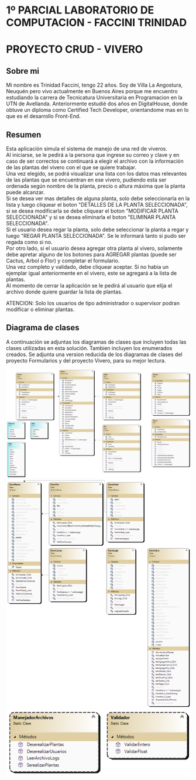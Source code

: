 # 1º PARCIAL LABORATORIO DE COMPUTACION - FACCINI TRINIDAD
# PROYECTO CRUD - VIVERO

## Sobre mi
Mi nombre es Trinidad Faccini, tengo 22 años. Soy de Villa La Angostura, Neuquén pero vivo actualmente en Buenos Aires porque me encuentro estudiando la carrera de Tecnicatura Universitaria en Programacion en la UTN de Avellanda. Anteriormente estudié dos años en DigitalHouse, donde obtuve un diploma como Certified Tech Developer, orientandome mas en lo que es el desarrollo Front-End.

## Resumen  

Esta aplicación simula el sistema de manejo de una red de viveros.  
Al iniciarse, se le pedirá a la persona que ingrese su correo y clave y en caso de ser correctos se continuará a elegir el archivo con la información de las plantas del vivero con el que se quiere trabajar.  
Una vez elegido, se podrá visualizar una lista con los datos mas relevantes de las plantas que se encuentran en ese vivero, pudiendo esta ser ordenada según nombre de la planta, precio o altura máxima que la planta puede alcanzar.  
Si se desea ver mas detalles de alguna planta, solo debe seleccionarla en la lista y luego cliquear el boton "DETALLES DE LA PLANTA SELECCIONADA", si se desea modificarla se debe cliquear el boton "MODIFICAR PLANTA SELECCIONADA" y si se desea eliminarla el boton "ELIMINAR PLANTA SELECCIONADA".  
Si el usuario desea regar la planta, solo debe seleccionar la planta a regar y luego "REGAR PLANTA SELECCIONADA". Se le informará tanto si pudo ser regada como si no.  
Por otro lado, si el usuario desea agregar otra planta al vivero, solamente debe apretar alguno de los botones para AGREGAR plantas (puede ser Cactus, Arbol o Flor) y completar el formulario.  
Una vez completo y validado, debe cliquear aceptar. Si no habia un ejemplar igual anteriormente en el vivero, este se agregará a la lista de plantas.  
Al momento de cerrar la aplicación se le pedirá al usuario que elija el archivo donde quiere guardar la lista de plantas.  

ATENCION: Solo los usuarios de tipo administrador o supervisor podran modificar o eliminar plantas.  

## Diagrama de clases
A continuación se adjuntas los diagramas de clases que incluyen todas las clases utilizadas en esta solución. Tambien incluyen los enumerados creados. 
Se adjunta una version reducida de los diagramas de clases del proyecto Formularios y del proyecto Vivero, para su mejor lectura.

<img width="728" alt="image" src="https://github.com/trinifaccini/Faccini.Trinidad.PrimerParcial/blob/master/Diagramas/DiagramaClasesProyectoVivero.png">
<img width="728" alt="image" src="https://github.com/trinifaccini/Faccini.Trinidad.PrimerParcial/blob/master/Diagramas/DiagramaClasesFormularios.png">
<img width="728" alt="image" src = "https://github.com/trinifaccini/Faccini.Trinidad.PrimerParcial/blob/master/Diagramas/DiagramaClasesUtilidades.png">
